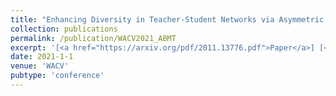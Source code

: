 ```yaml
---
title: "Enhancing Diversity in Teacher-Student Networks via Asymmetric branches for Unsupervised Person Re-identification"
collection: publications
permalink: /publication/WACV2021_ABMT
excerpt: '[<a href="https://arxiv.org/pdf/2011.13776.pdf">Paper</a>] [<a href="https://github.com/chenhao2345/ABMT">Code</a>] [<a href="https://drive.google.com/file/d/1QoiLRU8YylpRI4S5couYjeHIZz6f2aPN/view?usp=sharing">Video</a>]'
date: 2021-1-1
venue: 'WACV'
pubtype: 'conference'
---
```




